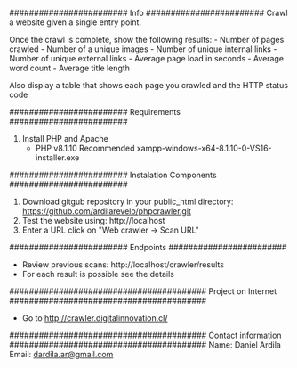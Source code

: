 ########################
Info
########################
Crawl a website given a single entry point.

Once the crawl is complete, show the following results:
	- Number of pages crawled
	- Number of a unique images
	- Number of unique internal links
	- Number of unique external links
	- Average page load in seconds
	- Average word count
	- Average title length
	
Also display a table that shows each page you crawled and the HTTP status code

########################
Requirements
########################
1. Install PHP and Apache
	- PHP v8.1.10
Recommended xampp-windows-x64-8.1.10-0-VS16-installer.exe

########################
Instalation Components
########################
1. Download gitgub repository in your public_html directory:
	https://github.com/ardilarevelo/phpcrawler.git
2. Test the website using:
	http://localhost
3. Enter a URL click on "Web crawler -> Scan URL"

########################
Endpoints
########################
- Review previous scans:
	http://localhost/crawler/results
- For each result is possible see the details

########################################
Project on Internet
########################################
- Go to http://crawler.digitalinnovation.cl/
	
########################################
Contact information
########################################
Name: Daniel Ardila
Email: dardila.ar@gmail.com
